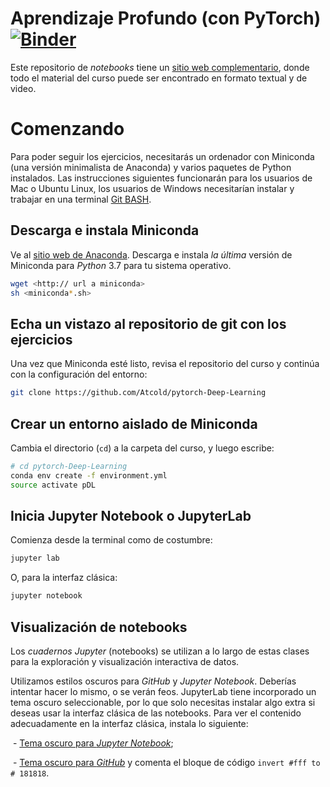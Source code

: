 # Aprendizaje Profundo (con PyTorch) [![Binder](https://mybinder.org/badge_logo.svg)](https://mybinder.org/v2/gh/Atcold/pytorch-Deep-Learning/master)


Este repositorio de *notebooks* tiene un [sitio web complementario](https://atcold.github.io/pytorch-Deep-Learning/), donde todo el material del curso puede ser encontrado en formato textual y de video.


# Comenzando

Para poder seguir los ejercicios, necesitarás un ordenador con Miniconda (una versión minimalista de Anaconda) y varios paquetes de Python instalados.
Las instrucciones siguientes funcionarán para los usuarios de Mac o Ubuntu Linux, los usuarios de Windows necesitarían instalar y trabajar en una terminal [Git BASH](https://gitforwindows.org/).


## Descarga e instala Miniconda

Ve al [sitio web de Anaconda](https://conda.io/miniconda.html).
Descarga e instala *la última* versión de Miniconda para *Python* 3.7 para tu sistema operativo.

```bash
wget <http:// url a miniconda>
sh <miniconda*.sh>
```


## Echa un vistazo al repositorio de git con los ejercicios

Una vez que Miniconda esté listo, revisa el repositorio del curso y continúa con la configuración del entorno:

```bash
git clone https://github.com/Atcold/pytorch-Deep-Learning
```


## Crear un entorno aislado de Miniconda

Cambia el directorio (`cd`) a la carpeta del curso, y luego escribe:

```bash
# cd pytorch-Deep-Learning
conda env create -f environment.yml
source activate pDL
```


## Inicia Jupyter Notebook o JupyterLab

Comienza desde la terminal como de costumbre:

```bash
jupyter lab
```

O, para la interfaz clásica:

```bash
jupyter notebook
```


## Visualización de notebooks

Los *cuadernos Jupyter* (notebooks) se utilizan a lo largo de estas clases para la exploración y visualización interactiva de datos.

Utilizamos estilos oscuros para *GitHub* y *Jupyter Notebook*.
Deberías intentar hacer lo mismo, o se verán feos.
JupyterLab tiene incorporado un tema oscuro seleccionable, por lo que solo necesitas instalar algo extra si deseas usar la interfaz clásica de las notebooks.
Para ver el contenido adecuadamente en la interfaz clásica, instala lo siguiente:

 - [Tema oscuro para *Jupyter Notebook*](https://userstyles.org/styles/153443/jupyter-notebook-dark);
 
 - [Tema oscuro para *GitHub*](https://userstyles.org/styles/37035/github-dark) y comenta el bloque de código `invert #fff to # 181818`.
